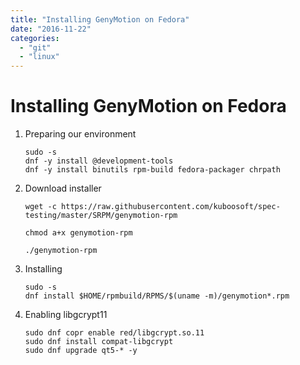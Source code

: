 ```yaml
---
title: "Installing GenyMotion on Fedora"
date: "2016-11-22"
categories: 
  - "git"
  - "linux"
---
```


# Installing GenyMotion on Fedora

1. Preparing our environment
    
    ```
    sudo -s
    dnf -y install @development-tools 
    dnf -y install binutils rpm-build fedora-packager chrpath
    ```
    
2. Download installer
    
    ```
    wget -c https://raw.githubusercontent.com/kuboosoft/spec-testing/master/SRPM/genymotion-rpm
    
    chmod a+x genymotion-rpm
    
    ./genymotion-rpm
    ```
    
3. Installing
    
    ```
    sudo -s
    dnf install $HOME/rpmbuild/RPMS/$(uname -m)/genymotion*.rpm
    ```
    
4. Enabling libgcrypt11
    
    ```
    sudo dnf copr enable red/libgcrypt.so.11
    sudo dnf install compat-libgcrypt
    sudo dnf upgrade qt5-* -y
    ```
